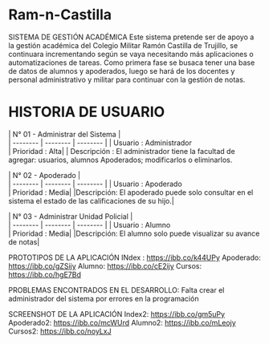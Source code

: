# Ram-n-Castilla

SISTEMA DE GESTIÓN ACADÉMICA
Este sistema pretende ser de apoyo a la gestión académica del Colegio Militar Ramón Castilla de Trujillo, se continuara incrementando según se vaya necesitando más aplicaciones o automatizaciones de tareas. Como primera fase se busaca tener una base de datos de alumnos y apoderados, luego se hará de los docentes y personal administrativo y  militar para continuar con la gestión de notas.

# HISTORIA DE USUARIO

| N° 01 - Administrar del Sistema |  
| -------- | -------- | -------- |
| Usuario : Administrador   
| Prioridad : Alta|
| Descripción : El administrador tiene la facultad de agregar: usuarios, alumnos
Apoderados; modificarlos o eliminarlos.



| N° 02 - Apoderado |  
| -------- | -------- | -------- |
| Usuario : Apoderado   
| Prioridad : Media|
|Descripción: El apoderado puede solo consultar en el sistema el estado de las calificaciones de su hijo.|

| N° 03 - Administrar Unidad Policial |  
| -------- | -------- | -------- |
| Usuario : Alumno   
| Prioridad : Media|
|Descripción: El alumno solo puede visualizar su avance de notas|


PROTOTIPOS DE LA APLICACIÓN
INdex : https://ibb.co/k44UPy
Apoderado: https://ibb.co/gZSijy
Alumno: https://ibb.co/cE2ijy
Cursos: https://ibb.co/hgE7Bd


PROBLEMAS ENCONTRADOS EN EL DESARROLLO:
Falta crear el administrador del sistema por errores en la programación

SCREENSHOT DE LA APLICACIÓN
Index2:  https://ibb.co/gm5uPy
Apoderado2: https://ibb.co/mcWUrd
Alumno2: https://ibb.co/mLeojy
Cursos2: https://ibb.co/noyLxJ
